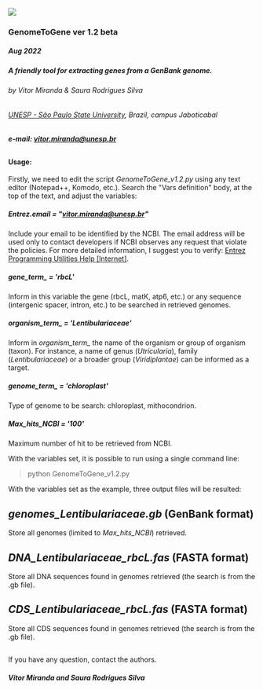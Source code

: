 ![](https://i.imgur.com/0y2WqLA.png)

### GenomeToGene ver 1.2 beta    
##### Aug 2022
##### A friendly tool for extracting genes from a GenBank genome.

###### by Vitor Miranda & Saura Rodrigues Silva
###### [UNESP - São Paulo State University](http://www.fcav.unesp.br/vmiranda), Brazil, campus Jaboticabal 
##### e-mail: vitor.miranda@unesp.br
##

#### Usage:

Firstly, we need to edit the script *GenomeToGene_v1.2.py* using any text editor (Notepad++, Komodo, etc.).
Search the "Vars definition" body, at the top of the text, and adjust the variables:

##### Entrez.email = "vitor.miranda@unesp.br"
Include your email to be identified by the NCBI. The email address will be used only to contact developers if NCBI observes any request that violate the policies. For more detailed information, I suggest you to verify: [Entrez Programming Utilities Help [Internet]](https://www.ncbi.nlm.nih.gov/books/NBK25497/).

##### gene_term_ = 'rbcL'
Inform in this variable the gene (rbcL, matK, atp6, etc.) or any sequence (intergenic spacer, intron, etc.) to be searched in retrieved genomes.

##### organism_term_ = 'Lentibulariaceae'
Inform in *organism_term_* the name of the organism or group of organism (taxon). For instance, a name of genus (*Utricularia*), family (*Lentibulariaceae*) or a broader group (*Viridiplantae*) can be informed as a target. 

##### genome_term_ = 'chloroplast'
Type of genome to be search: chloroplast, mithocondrion.

##### Max_hits_NCBI = '100'
Maximum number of hit to be retrieved from NCBI.

With the variables set, it is possible to run using a single command line:

> python GenomeToGene_v1.2.py 

With the variables set as the example, three output files will be resulted:

## *genomes_Lentibulariaceae.gb* (GenBank format)

Store all genomes (limited to *Max_hits_NCBI*) retrieved.  

## *DNA_Lentibulariaceae_rbcL.fas* (FASTA format)

Store all DNA sequences found in genomes retrieved (the search is from the .gb file).

## *CDS_Lentibulariaceae_rbcL.fas* (FASTA format)

Store all CDS sequences found in genomes retrieved (the search is from the .gb file).

##
If you have any question, contact the authors.

##### Vitor Miranda and Saura Rodrigues Silva
